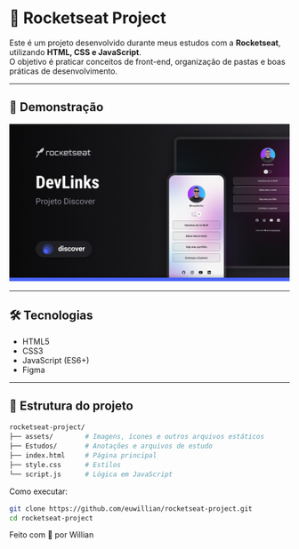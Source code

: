 # 🚀 Rocketseat Project

Este é um projeto desenvolvido durante meus estudos com a **Rocketseat**, utilizando **HTML, CSS e JavaScript**.  
O objetivo é praticar conceitos de front-end, organização de pastas e boas práticas de desenvolvimento.

---

## 📸 Demonstração

![Screenshot do projeto](./assets/capa.png)  

---

## 🛠 Tecnologias

- HTML5  
- CSS3  
- JavaScript (ES6+)  
- Figma

---

## 📂 Estrutura do projeto

```bash
rocketseat-project/
├── assets/        # Imagens, ícones e outros arquivos estáticos
├── Estudos/       # Anotações e arquivos de estudo
├── index.html     # Página principal
├── style.css      # Estilos
└── script.js      # Lógica em JavaScript
```

Como executar:

```bash
git clone https://github.com/euwillian/rocketseat-project.git
cd rocketseat-project
```

Feito com 💜 por Willian